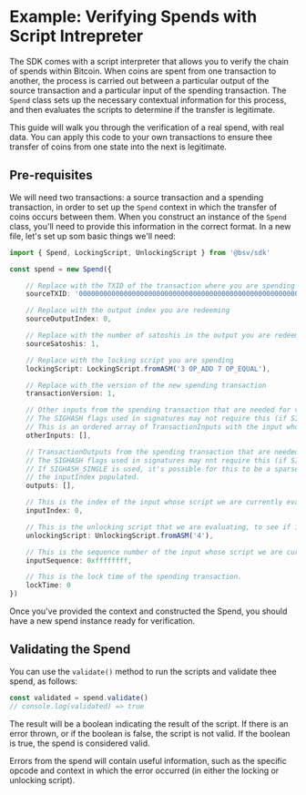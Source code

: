 # Example: Verifying Spends with Script Intrepreter

The SDK comes with a script interpreter that allows you to verify the chain of spends within Bitcoin. When coins are spent from one transaction to another, the process is carried out between a particular output of the source transaction and a particular input of the spending transaction. The `Spend` class sets up the necessary contextual information for this process, and then evaluates the scripts to determine if the transfer is legitimate.

This guide will walk you through the verification of a real spend, with real data. You can apply this code to your own transactions to ensure thee transfer of coins from one state into the next is legitimate.

## Pre-requisites

We will need two transactions: a source transaction and a spending transaction, in order to set up the `Spend` context in which the transfer of coins occurs between them. When you construct an instance of the `Spend` class, you'll need to provide this information in the correct format. In a new file, let's set up som basic things we'll need:

```typescript
import { Spend, LockingScript, UnlockingScript } from '@bsv/sdk'

const spend = new Spend({

    // Replace with the TXID of the transaction where you are spending from
    sourceTXID: '0000000000000000000000000000000000000000000000000000000000000000',

    // Replace with the output index you are redeeming
    sourceOutputIndex: 0,

    // Replace with the number of satoshis in the output you are redeeming
    sourceSatoshis: 1,

    // Replace with the locking script you are spending
    lockingScript: LockingScript.fromASM('3 OP_ADD 7 OP_EQUAL'),

    // Replace with the version of the new spending transaction
    transactionVersion: 1,

    // Other inputs from the spending transaction that are needed for verification.
    // The SIGHASH flags used in signatures may not require this (if SIGHASH_ANYONECANPAY was used).
    // This is an ordered array of TransactionInputs with the input whose script we're currently evaluating missing.
    otherInputs: [],

    // TransactionOutputs from the spending transaction that are needed for verification.
    // The SIGHASH flags used in signatures may nnt require this (if SIGHASH_NONE was used).
    // If SIGHASH_SINGLE is used, it's possible for this to be a sparse array, with only the index corresponding to
    // the inputIndex populated.
    outputs: [],

    // This is the index of the input whose script we are currently evaluating.
    inputIndex: 0,

    // This is the unlocking script that we are evaluating, to see if it unlocks the source output.
    unlockingScript: UnlockingScript.fromASM('4'),

    // This is the sequence number of the input whose script we are currently evaluating.
    inputSequence: 0xffffffff,

    // This is the lock time of the spending transaction.
    lockTime: 0
})
```

Once you've provided the context and constructed the Spend, you should have a new spend instance ready for verification.

## Validating the Spend

You can use the `validate()` method to run the scripts and validate thee spend, as follows:

```typescript
const validated = spend.validate()
// console.log(validated) => true
```

The result will be a boolean indicating the result of the script. If there is an error thrown, or if the boolean is false, the script is not valid. If the boolean is true, the spend is considered valid.

Errors from the spend will contain useful information, such as the specific opcode and context in which the error occurred (in either the locking or unlocking script).
